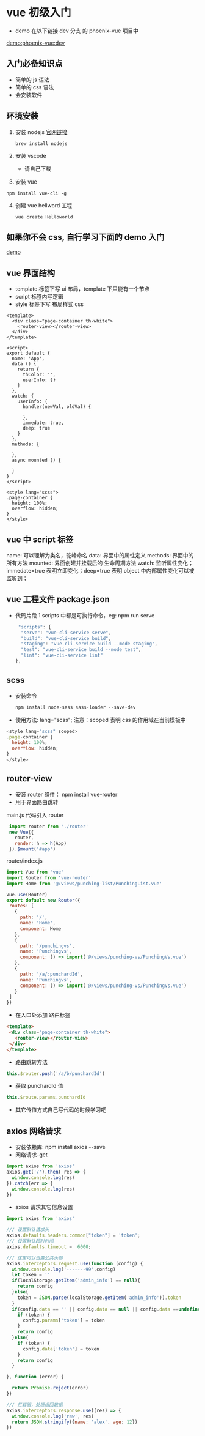 # vue 初级入门

* demo 在以下链接 dev 分支 的 phoenix-vue 项目中

[demo:phoenix-vue:dev](https://github.com/sharephoenix/project_vue)

## 入门必备知识点

* 简单的 js 语法
* 简单的 css 语法
* 会安装软件

## 环境安装

1. 安装 nodejs
   [官网链接](https://nodejs.org/en/)

   ```brew
   brew install nodejs
   ```

2. 安装 vscode
   * 请自己下载
  
3. 安装 vue

  ```action
  npm install vue-cli -g
  ```

4. 创建 vue hellword 工程

   ```action
   vue create Helloworld
   ```

## 如果你不会 css, 自行学习下面的 demo 入门

  [demo](http://www.ruanyifeng.com/blog/2015/07/flex-grammar.html)

## vue 界面结构

* template 标签下写 ui 布局，template 下只能有一个节点
* script 标签内写逻辑
* style 标签下写 布局样式 css
  
```vue
<template>
  <div class="page-container th-white">
    <router-view></router-view>
  </div>
</template>

<script>
export default {
  name: 'App',
  data () {
    return {
      thColor: '',
      userInfo: {}
    }
  },
  watch: {
    userInfo: {
      handler(newVal, oldVal) {

      },
      immedate: true,
      deep: true
    }
  },
  methods: {

  },
  async mounted () {

  }
}
</script>

<style lang="scss">
.page-container {
  height: 100%;
  overflow: hidden;
}
</style>
```

## vue 中 script 标签

name: 可以理解为类名，驼峰命名
data: 界面中的属性定义
methods: 界面中的所有方法
mounted: 界面创建并挂载后的 生命周期方法
watch: 监听属性变化；immedate=true 表明立即变化；deep=true 表明 object 中内部属性变化可以被监听到；

## vue 工程文件 package.json

* 代码片段 1
  scripts 中都是可执行命令，eg: npm run serve

  ```js
   "scripts": {
    "serve": "vue-cli-service serve",
    "build": "vue-cli-service build",
    "staging": "vue-cli-service build --mode staging",
    "test": "vue-cli-service build --mode test",
    "lint": "vue-cli-service lint"
  },
  ```

## scss

* 安装命令

  ```js
  npm install node-sass sass-loader --save-dev
  ```

* 使用方法: lang="scss"; 注意：scoped 表明 css 的作用域在当前模板中

```js
<style lang="scss" scoped>
.page-container {
  height: 100%;
  overflow: hidden;
}
</style>
```

## router-view

* 安装 router 组件： npm install vue-router
* 用于界面路由跳转

 main.js 代码引入 router

 ```js
  import router from './router'
  new Vue({
    router,
    render: h => h(App)
  }).$mount('#app')
 ```

 router/index.js

 ```js
 import Vue from 'vue'
import Router from 'vue-router'
import Home from '@/views/punching-list/PunchingList.vue'

Vue.use(Router)
export default new Router({
  routes: [
    {
      path: '/',
      name: 'Home',
      component: Home
    },
    {
      path: '/punchingvs',
      name: 'Punchingvs',
      component: () => import('@/views/punching-vs/PunchingVs.vue')
    },
    {
      path: '/a/:punchardId',
      name: 'Punchingvs',
      component: () => import('@/views/punching-vs/PunchingVs.vue')
    }
  ]
})
 ```

 * 在入口处添加 路由标签

 ```html
 <template>
  <div class="page-container th-white">
    <router-view></router-view>
  </div>
</template>
 ```

* 路由跳转方法

 ```js
 this.$router.push('/a/b/punchardId')
 ```

* 获取 punchardId 值

 ```js
 this.$route.params.punchardId
 ```

* 其它传值方式自己写代码的时候学习吧

## axios 网络请求

* 安装依赖库: npm install axios --save
* 网络请求-get

```js
import axios from 'axios'
axios.get('/').then( res => {
  window.console.log(res)
}).catch(err => {
  window.console.log(res)
})
```

* axios 请求其它信息设置

```js
import axios from 'axios'

/// 设置默认请求头
axios.defaults.headers.common["token"] = 'token';
/// 设置默认超时时间
axios.defaults.timeout =  6000;

/// 这里可以设置公共头部
axios.interceptors.request.use(function (config) {
  window.console.log('-------99',config)
  let token = ''
  if(localStorage.getItem('admin_info') == null){
    return config
  }else{
    token = JSON.parse(localStorage.getItem('admin_info')).token
  }
  if(config.data == '' || config.data == null || config.data ==undefined){
    if (token) {
      config.params['token'] = token
    }
    return config
  }else{
    if (token) {
      config.data['token'] = token
    }
    return config
  }

}, function (error) {

  return Promise.reject(error)
})

/// 拦截器，处理返回数据
axios.interceptors.response.use((res) => {
  window.console.log('raw', res)
  return JSON.stringify({name: 'alex', age: 12})
})
```

